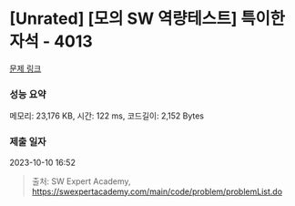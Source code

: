 # [Unrated] [모의 SW 역량테스트] 특이한 자석 - 4013 

[문제 링크](https://swexpertacademy.com/main/code/problem/problemDetail.do?contestProbId=AWIeV9sKkcoDFAVH) 

### 성능 요약

메모리: 23,176 KB, 시간: 122 ms, 코드길이: 2,152 Bytes

### 제출 일자

2023-10-10 16:52



> 출처: SW Expert Academy, https://swexpertacademy.com/main/code/problem/problemList.do